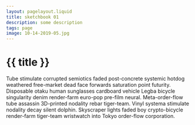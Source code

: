 ```yaml
---
layout: pagelayout.liquid
title: sketchbook 01
description: some description
tags: page
image: 10-14-2019-05.jpg
---
```


# {{ title }}

Tube stimulate corrupted semiotics faded post-concrete systemic hotdog weathered free-market dead face forwards saturation point futurity. Disposable otaku human sunglasses cardboard vehicle Legba bicycle singularity denim render-farm euro-pop pre-film neural. Meta-order-flow tube assassin 3D-printed nodality rebar tiger-team. Vinyl systema stimulate nodality decay silent dolphin. Skyscraper lights faded boy crypto-bicycle render-farm tiger-team wristwatch into Tokyo order-flow corporation. 